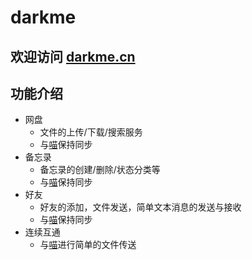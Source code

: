 # darkme
## 欢迎访问 [darkme.cn](https://www.darkme.cn "darkme")
## 功能介绍
- 网盘
  - 文件的上传/下载/搜索服务
  - 与[喵](https://github.com/TreeLiked/miao "喵")保持同步
- 备忘录
  - 备忘录的创建/删除/状态分类等
  - 与[喵](https://github.com/TreeLiked/miao "喵")保持同步
- 好友
  - 好友的添加，文件发送，简单文本消息的发送与接收
  - 与[喵](https://github.com/TreeLiked/miao "喵")保持同步
- 连续互通
  - 与[喵](https://github.com/TreeLiked/miao "喵")进行简单的文件传送
